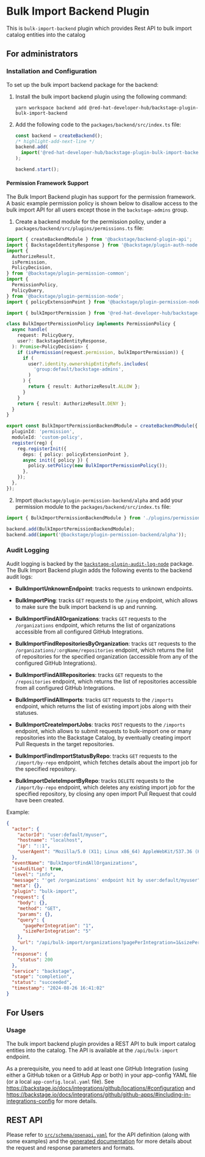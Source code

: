 # Bulk Import Backend Plugin

This is `bulk-import-backend` plugin which provides Rest API to bulk import catalog entities into the catalog

## For administrators

### Installation and Configuration

To set up the bulk import backend package for the backend:

1. Install the bulk import backend plugin using the following command:

   ```console
   yarn workspace backend add @red-hat-developer-hub/backstage-plugin-bulk-import-backend
   ```

1. Add the following code to the `packages/backend/src/index.ts` file:

   ```ts title="packages/backend/src/index.ts"
   const backend = createBackend();
   /* highlight-add-next-line */
   backend.add(
     import('@red-hat-developer-hub/backstage-plugin-bulk-import-backend'),
   );

   backend.start();
   ```

#### Permission Framework Support

The Bulk Import Backend plugin has support for the permission framework. A basic example permission policy is shown below to disallow access to the bulk import API for all users except those in the `backstage-admins` group.

1. Create a backend module for the permission policy, under a `packages/backend/src/plugins/permissions.ts` file:

```ts title="packages/backend/src/plugins/permissions.ts"
import { createBackendModule } from '@backstage/backend-plugin-api';
import { BackstageIdentityResponse } from '@backstage/plugin-auth-node';
import {
  AuthorizeResult,
  isPermission,
  PolicyDecision,
} from '@backstage/plugin-permission-common';
import {
  PermissionPolicy,
  PolicyQuery,
} from '@backstage/plugin-permission-node';
import { policyExtensionPoint } from '@backstage/plugin-permission-node/alpha';

import { bulkImportPermission } from '@red-hat-developer-hub/backstage-plugin-bulk-import-common';

class BulkImportPermissionPolicy implements PermissionPolicy {
  async handle(
    request: PolicyQuery,
    user?: BackstageIdentityResponse,
  ): Promise<PolicyDecision> {
    if (isPermission(request.permission, bulkImportPermission)) {
      if (
        user?.identity.ownershipEntityRefs.includes(
          'group:default/backstage-admins',
        )
      ) {
        return { result: AuthorizeResult.ALLOW };
      }
    }
    return { result: AuthorizeResult.DENY };
  }
}

export const BulkImportPermissionBackendModule = createBackendModule({
  pluginId: 'permission',
  moduleId: 'custom-policy',
  register(reg) {
    reg.registerInit({
      deps: { policy: policyExtensionPoint },
      async init({ policy }) {
        policy.setPolicy(new BulkImportPermissionPolicy());
      },
    });
  },
});
```

2. Import `@backstage/plugin-permission-backend/alpha` and add your permission module to the `packages/backend/src/index.ts` file:

```ts title="packages/backend/src/index.ts"
import { BulkImportPermissionBackendModule } from './plugins/permissions';

backend.add(BulkImportPermissionBackendModule);
backend.add(import('@backstage/plugin-permission-backend/alpha'));
```

### Audit Logging

Audit logging is backed by the [`backstage-plugin-audit-log-node`](https://www.npmjs.com/package/@janus-idp/backstage-plugin-audit-log-node) package. The Bulk Import Backend plugin adds the following events to the backend audit logs:

- **BulkImportUnknownEndpoint**: tracks requests to unknown endpoints.

- **BulkImportPing**: tracks `GET` requests to the `/ping` endpoint, which allows to make sure the bulk import backend is up and running.

- **BulkImportFindAllOrganizations**: tracks `GET` requests to the `/organizations` endpoint, which returns the list of organizations accessible from all configured GitHub Integrations.

- **BulkImportFindRepositoriesByOrganization**: tracks `GET` requests to the `/organizations/:orgName/repositories` endpoint, which returns the list of repositories for the specified organization (accessible from any of the configured GitHub Integrations).

- **BulkImportFindAllRepositories**: tracks `GET` requests to the `/repositories` endpoint, which returns the list of repositories accessible from all configured GitHub Integrations.

- **BulkImportFindAllImports**: tracks `GET` requests to the `/imports` endpoint, which returns the list of existing import jobs along with their statuses.

- **BulkImportCreateImportJobs**: tracks `POST` requests to the `/imports` endpoint, which allows to submit requests to bulk-import one or many repositories into the Backstage Catalog, by eventually creating import Pull Requests in the target repositories.

- **BulkImportFindImportStatusByRepo**: tracks `GET` requests to the `/import/by-repo` endpoint, which fetches details about the import job for the specified repository.

- **BulkImportDeleteImportByRepo**: tracks `DELETE` requests to the `/import/by-repo` endpoint, which deletes any existing import job for the specified repository, by closing any open import Pull Request that could have been created.

Example:

```json
{
  "actor": {
    "actorId": "user:default/myuser",
    "hostname": "localhost",
    "ip": "::1",
    "userAgent": "Mozilla/5.0 (X11; Linux x86_64) AppleWebKit/537.36 (KHTML, like Gecko) Chrome/128.0.0.0 Safari/537.36"
  },
  "eventName": "BulkImportFindAllOrganizations",
  "isAuditLog": true,
  "level": "info",
  "message": "'get /organizations' endpoint hit by user:default/myuser",
  "meta": {},
  "plugin": "bulk-import",
  "request": {
    "body": {},
    "method": "GET",
    "params": {},
    "query": {
      "pagePerIntegration": "1",
      "sizePerIntegration": "5"
    },
    "url": "/api/bulk-import/organizations?pagePerIntegration=1&sizePerIntegration=5"
  },
  "response": {
    "status": 200
  },
  "service": "backstage",
  "stage": "completion",
  "status": "succeeded",
  "timestamp": "2024-08-26 16:41:02"
}
```

## For Users

### Usage

The bulk import backend plugin provides a REST API to bulk import catalog entities into the catalog. The API is available at the `/api/bulk-import` endpoint.

As a prerequisite, you need to add at least one GitHub Integration (using either a GitHub token or a GitHub App or both) in your app-config YAML file (or a local `app-config.local.yaml` file).
See https://backstage.io/docs/integrations/github/locations/#configuration and https://backstage.io/docs/integrations/github/github-apps/#including-in-integrations-config for more details.

## REST API

Please refer to [`src/schema/openapi.yaml`](src/schema/openapi.yaml) for the API definition (along with some examples) and the [generated documentation](api-docs/README.md) for more details about the request and response parameters and formats.
